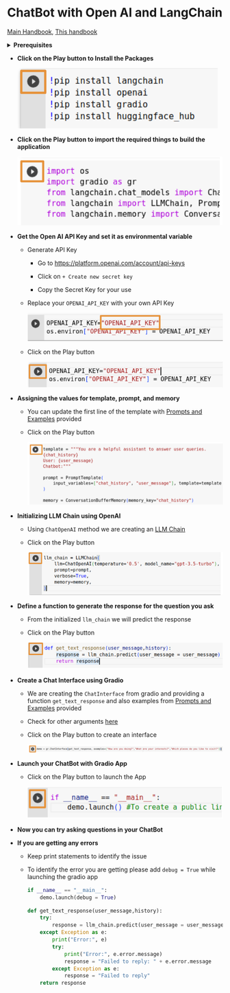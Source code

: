 # ChatBot with Open AI and LangChain

[Main Handbook](https://inky-ironclad-8d2.notion.site/Generative-AI-Workshop-bfb0123ccf6945ebbfa5bf3328917423), [This handbook](https://inky-ironclad-8d2.notion.site/ChatBot-with-Open-AI-and-LangChain-Handbook-36aee0b81838457e91a14c4ddf3378ce)

<details>
<summary><b>Prerequisites</b></summary>

- **Existing Open AI Account:**

    - Check whether you have a limit to using the Open AI API

    - The below screenshot indicated it is expired by June 1. So, you need to create a new account.

        ![Free trail expired](./images/free-usage-expired-open-ai-api.png)

    - Check your API key usage <a href="https://platform.openai.com/account/usage" target="_blank">here</a>

- **Creating Open AI Account with New Mail and New Phone Number:**

    - Open <a href="https://openai.com/" target="_blank">https://openai.com</a>

    - Click on `Sign Up` button

    - Choose your preffered Sign Up method

    - After logged in click <a href="https://platform.openai.com/apps" target="_blank">here</a> to see below options

        ![OpenAI Options](./images/openai-options.png)

- **Create a Hugging Face Account**
    
    - Open [https://huggingface.co/](https://huggingface.co/)

    - Click on `Sign Up` button

    - Enter your details and Click on `Sign Up` button

    - Verify your email address

- **Create a New Space in Hugging Face Account**
    
    - Click on Profile icon top right

        ![Hugging face profile icon](./images/hugging-face-profile-icon.png)
    
    - Click on `New Space`

        ![Hugging face new space](./images/hugging-face-new-space.png)

    - Enter below details of your new space

        ![Hugging face new space details](./images/hugging-face-new-space-details.png)

- **Open the below provided Colab link**

    <a href="https://colab.research.google.com/drive/1miK4Xbqv9lYkfe0z6jMh41fA_itulAA0?usp=sharing" target="_blank"><img src="https://colab.research.google.com/assets/colab-badge.svg" alt="Open In Colab"/></a>


- **Copying Code to your Google Drive**

    - On the top left corner of Google Colab Notebook you can find `File`, click on it

        ![Google Colab File Section](./images/google-colab-file-section.png)

    - Click on `Save a copy in Drive`

        ![Google Colab Save a copy in Drive](./images/google-colab-save-a-copy-in-drive.png)
    
    - If you are not logged in to your Google Account, please log into it.

    - Once you are successfully logged in a new Google Colab Notebook with the given code will be opened
</details>

- **Click on the Play button to Install the Packages**

    ![Google Colab pip install section](./images/google-colab-pip-install-section.png)

- **Click on the Play button to import the required things to build the application**

    ![Google Colab import section](./images/google-colab-import-section.png)

- **Get the Open AI API Key and set it as environmental variable**

    - Generate API Key

        -  Go to <a href="https://platform.openai.com/account/api-keys" target="_blank">https://platform.openai.com/account/api-keys</a>

        - Click on `+ Create new secret key`

        - Copy the Secret Key for your use

    - Replace your `OPENAI_API_KEY` with your own API Key

        ![Google Colab OpenAI API Key](./images/google-colab-openai-api-key.png)

    - Click on the Play button

        ![Google Colab OpenAI API Key Play Button](./images/google-colab-openai-api-key-play.png)

- **Assigning the values for template, prompt, and memory**

    - You can update the first line of the template with <a href="#" target="_blank">Prompts and Examples</a> provided

    - Click on the Play button

        ![Google Colab template section](./images/google-colab-template-section.png)

- **Initializing LLM Chain using OpenAI**

    - Using `ChatOpenAI` method we are creating an <a href="https://js.langchain.com/docs/api/chains/classes/LLMChain" target="_blank">LLM Chain</a>

    - Click on the Play button

        ![Google Colab LLM Chain section](./images/google-colab-llm-chain-section.png)

- **Define a function to generate the response for the question you ask**

    - From the initialized `llm_chain` we will predict the response

    - Click on the Play button

        ![Google Colab LLM Chain Response](./images/google-colab-llm-chain-response.png)

- **Create a Chat Interface using Gradio**

    - We are creating the `ChatInterface` from gradio and providing a function `get_text_response` and also examples from <a href="#" target="_blank">Prompts and Examples</a> provided

    - Check for other arguments <a href="https://www.gradio.app/docs/chatinterface" target="_blank">here</a>

    - Click on the Play button to create an interface

        ![Google Colab Gradio Chat Interface](./images/google-colab-gradio-chat-interface.png)

- **Launch your ChatBot with Gradio App**

    - Click on the Play button to launch the App

        ![Google Colab Gradio Chat Interface Launch](./images/google-colab-gradio-chat-interface-launch.png)

- **Now you can try asking questions in your ChatBot**

- **If you are getting any errors**

    -  Keep print statements to identify the issue

    - To identify the error you are getting please add `debug = True` while launching the gradio app

        ```python
        if __name__ == "__main__":
            demo.launch(debug = True)
        ```

        ```python
        def get_text_response(user_message,history):
            try:
                response = llm_chain.predict(user_message = user_message)
            except Exception as e:
                print("Error:", e)
                try:
                    print("Error:", e.error.message)
                    response = "Failed to reply: " + e.error.message
                except Exception as e:
                    response = "Failed to reply"
            return response
        ```